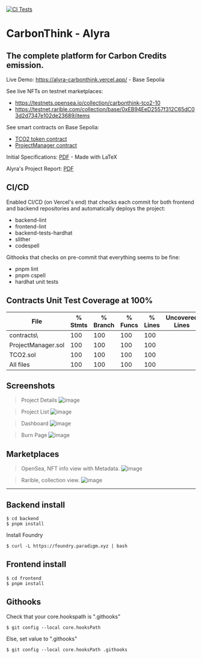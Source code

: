 [![CI Tests](https://github.com/Varadiell/alyra-carbonthink/actions/workflows/ci-tests.yml/badge.svg?branch=main)](https://github.com/Varadiell/alyra-carbonthink/actions/workflows/ci-tests.yml)

# CarbonThink - Alyra
## The complete platform for Carbon Credits emission.

Live Demo: https://alyra-carbonthink.vercel.app/ - Base Sepolia

See live NFTs on testnet marketplaces:
- https://testnets.opensea.io/collection/carbonthink-tco2-10
- https://testnet.rarible.com/collection/base/0xEB94EeD2557f312C65dC03d2d7347e102de23689/items

See smart contracts on Base Sepolia:
- [TCO2 token contract](https://sepolia.basescan.org/address/0xEB94EeD2557f312C65dC03d2d7347e102de23689)
- [ProjectManager contract](https://sepolia.basescan.org/address/0xb13498d53f71fc4c0819fb365816539f8d6822bc)

Initial Specifications: [PDF](/specifications/CarbonThink%20-%20Specifications.pdf) - Made with LaTeX

Alyra's Project Report: [PDF](/specifications/CarbonThink%20-%20Alyra%20-%20Carnet%20de%20Projet%20RS6515.pdf)


## CI/CD

Enabled CI/CD (on Vercel's end) that checks each commit for both frontend and backend repositories and automatically deploys the project:
- backend-lint
- frontend-lint
- backend-tests-hardhat
- slither
- codespell

Githooks that checks on pre-commit that everything seems to be fine:
- pnpm lint
- pnpm cspell
- hardhat unit tests

## Contracts Unit Test Coverage at 100%

File                 |  % Stmts | % Branch |  % Funcs |  % Lines |Uncovered Lines |
---------------------|----------|----------|----------|----------|----------------|
 contracts\          |      100 |      100 |      100 |      100 |                |
  ProjectManager.sol |      100 |      100 |      100 |      100 |                |
  TCO2.sol           |      100 |      100 |      100 |      100 |                |
All files            |      100 |      100 |      100 |      100 |                |

## Screenshots

> Project Details
![image](https://github.com/user-attachments/assets/7e565afd-3edb-4c18-bebe-c458a0ac5186)

> Project List
![image](https://github.com/user-attachments/assets/7e897b70-814f-4120-a70f-e2bf9917f93d)

> Dashboard
![image](https://github.com/user-attachments/assets/86f674cd-98b3-4c91-b21c-44ef608f5db8)

> Burn Page
![image](https://github.com/user-attachments/assets/bbe4243a-141f-4454-a008-c94ac7782ad2)

## Marketplaces

> OpenSea, NFT info view with Metadata.
![image](https://github.com/user-attachments/assets/4f312e87-2677-46e5-8449-48faecb0791f)

> Rarible, collection view.
![image](https://github.com/user-attachments/assets/e4b07d68-f6dd-4054-be38-cbdc01268f37)

------------------------------

## Backend install

```
$ cd backend
$ pnpm install
```

Install Foundry
```
$ curl -L https://foundry.paradigm.xyz | bash
```

## Frontend install

```
$ cd frontend
$ pnpm install
```

## Githooks

Check that your core.hookspath is ".githooks"
```
$ git config --local core.hooksPath
```

Else, set value to ".githooks"
```
$ git config --local core.hooksPath .githooks
```
